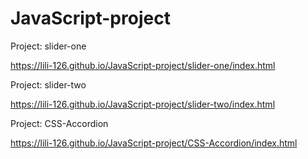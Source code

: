 # JavaScript-project

Project: slider-one

https://lili-126.github.io/JavaScript-project/slider-one/index.html

Project: slider-two

https://lili-126.github.io/JavaScript-project/slider-two/index.html

Project: CSS-Accordion

https://lili-126.github.io/JavaScript-project/CSS-Accordion/index.html
